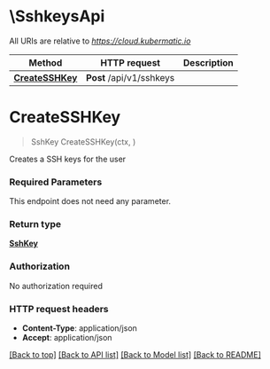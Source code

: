 # \SshkeysApi

All URIs are relative to *https://cloud.kubermatic.io*

Method | HTTP request | Description
------------- | ------------- | -------------
[**CreateSSHKey**](SshkeysApi.md#CreateSSHKey) | **Post** /api/v1/sshkeys | 


# **CreateSSHKey**
> SshKey CreateSSHKey(ctx, )


Creates a SSH keys for the user

### Required Parameters
This endpoint does not need any parameter.

### Return type

[**SshKey**](SSHKey.md)

### Authorization

No authorization required

### HTTP request headers

 - **Content-Type**: application/json
 - **Accept**: application/json

[[Back to top]](#) [[Back to API list]](../README.md#documentation-for-api-endpoints) [[Back to Model list]](../README.md#documentation-for-models) [[Back to README]](../README.md)

